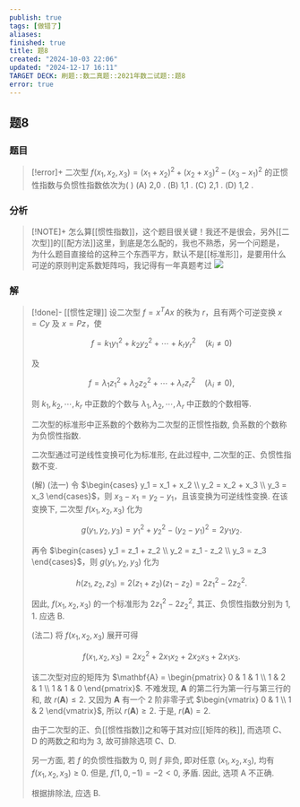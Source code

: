 ```yaml
---
publish: true
tags: [做错了]
aliases: 
finished: true
title: 题8
created: "2024-10-03 22:06"
updated: "2024-12-17 16:11"
TARGET DECK: 刷题::数二真题::2021年数二试题::题8
error: true
---
```

## 题8
### 题目
> [!error]+
> 二次型 $f( {{x}_{1},{x}_{2},{x}_{3}}) = {( {x}_{1} + {x}_{2}) }^{2} + {( {x}_{2} + {x}_{3}) }^{2} - {( {x}_{3} - {x}_{1}) }^{2}$ 的正惯性指数与负惯性指数依次为( )
> (A) 2,0 . 
> (B) 1,1 . 
> (C) 2,1 . 
> (D) 1,2 .
### 分析
> [!NOTE]+
> 怎么算[[惯性指数]]，这个题目很关键！我还不是很会，另外[[二次型]]的[[配方法]]这里，到底是怎么配的，我也不熟悉，另一个问题是，为什么题目直接给的这种三个东西平方，默认不是[[标准形]]，是要用什么可逆的原则判定系数矩阵吗，我记得有一年真题考过
> ![](https://img.hwenyi.live/202412071916341.webp)
### 解
> [!done]-
> [[惯性定理]] 设二次型 $f = x^TAx$ 的秩为 $r$，且有两个可逆变换 $x = Cy$ 及 $x = Pz$，使
> 
> $$
> f = k_1y_1^2 + k_2y_2^2 + \cdots + k_ry_r^2\quad (k_i \neq 0)
> $$
> 
> 及
> 
> $$
> f = \lambda_1z_1^2 + \lambda_2z_2^2 + \cdots + \lambda_rz_r^2\quad (\lambda_i \neq 0),
> $$
> 
> 则 $k_1, k_2, \cdots, k_r$ 中正数的个数与 $\lambda_1, \lambda_2, \cdots, \lambda_r$ 中正数的个数相等.
> 
> 二次型的标准形中正系数的个数称为二次型的正惯性指数, 负系数的个数称为负惯性指数.
> 
> 二次型通过可逆线性变换可化为标准形, 在此过程中, 二次型的正、负惯性指数不变.
> 
> (解) (法一) 令 $\begin{cases} y_1 = x_1 + x_2 \\ y_2 = x_2 + x_3 \\ y_3 = x_3 \end{cases}$，则 $x_3 - x_1 = y_2 - y_1$，且该变换为可逆线性变换. 在该变换下, 二次型 $f(x_1, x_2, x_3)$ 化为
> 
> $$
> g(y_1, y_2, y_3) = y_1^2 + y_2^2 - (y_2 - y_1)^2 = 2y_1y_2.
> $$
> 
> 再令 $\begin{cases} y_1 = z_1 + z_2 \\ y_2 = z_1 - z_2 \\ y_3 = z_3 \end{cases}$，则 $g(y_1, y_2, y_3)$ 化为
> 
> $$
> h(z_1, z_2, z_3) = 2(z_1 + z_2)(z_1 - z_2) = 2z_1^2 - 2z_2^2.
> $$
> 
> 因此, $f(x_1, x_2, x_3)$ 的一个标准形为 $2z_1^2 - 2z_2^2$, 其正、负惯性指数分别为 1, 1. 应选 B.
> 
> (法二) 将 $f(x_1, x_2, x_3)$ 展开可得
> 
> $$
> f(x_1, x_2, x_3) = 2x_2^2 + 2x_1x_2 + 2x_2x_3 + 2x_1x_3.
> $$
> 
> 该二次型对应的矩阵为 $\mathbf{A} = \begin{pmatrix} 0 & 1 & 1 \\ 1 & 2 & 1 \\ 1 & 1 & 0 \end{pmatrix}$. 不难发现, $\mathbf{A}$ 的第二行为第一行与第三行的和, 故 $r(\mathbf{A}) \leq 2$. 又因为 $\mathbf{A}$ 有一个 2 阶非零子式 $\begin{vmatrix} 0 & 1 \\ 1 & 2 \end{vmatrix}$, 所以 $r(\mathbf{A}) \geq 2$. 于是, $r(\mathbf{A}) = 2$.
> 
> 由于二次型的正、负[[惯性指数]]之和等于其对应[[矩阵的秩]], 而选项 C、D 的两数之和均为 3, 故可排除选项 C、D.
> 
> 另一方面, 若 $f$ 的负惯性指数为 0, 则 $f$ 非负, 即对任意 $(x_1, x_2, x_3)$, 均有 $f(x_1, x_2, x_3) \geq 0$. 但是, $f(1, 0, -1) = -2 < 0$, 矛盾. 因此, 选项 A 不正确.
> 
> 根据排除法, 应选 B.